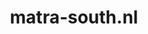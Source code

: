 ---
layout: post
title:  "matra-south.nl"
internal_url:  "/data/matra-south.nl.html"
categories: dutchgov
---